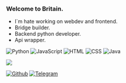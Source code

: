 ### Welcome to Britain.
- I`m hate working on webdev and frontend.
- Bridge builder.
- Backend python developer.
- Api wrapper.

![Python](https://img.shields.io/badge/-Python-%230075a8?logo=python&logoColor=white&style=flat-square) 
![JavaScript](https://img.shields.io/badge/-JavaScript-%23e9d54c?logo=javascript&logoColor=white&style=flat-square) 
![HTML](https://img.shields.io/badge/-HTML-%23de4b25?logo=html5&logoColor=white&style=flat-square) 
![CSS](https://img.shields.io/badge/-CSS-%230174b8?logo=css3&logoColor=white&style=flat-square)
![Java](https://img.shields.io/badge/-Java-%230174b8?logo=java3&logoColor=white&style=flat-square)

<img src="https://github-readme-stats.vercel.app/api?username=Vezono&show_icons=true&count_private=true&theme=graywhite">

[![Github](https://img.shields.io/github/followers/Vezono?style=social)](https://github.com/Vezono/) [![Telegram](http://img.shields.io/badge/Telegram-@gbball-blue?logo=telegram&style=social)](https://t.me/gbball)
